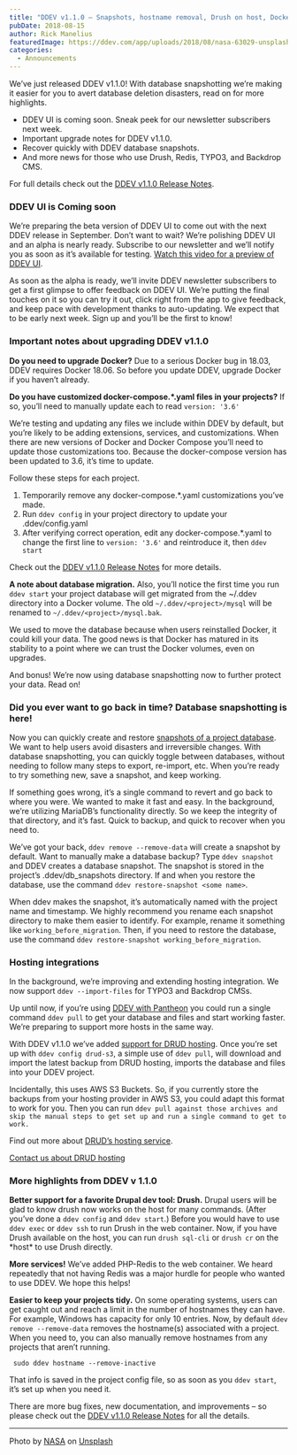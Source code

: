 ```yaml
---
title: "DDEV v1.1.0 – Snapshots, hostname removal, Drush on host, Docker 18.06"
pubDate: 2018-08-15
author: Rick Manelius
featuredImage: https://ddev.com/app/uploads/2018/08/nasa-63029-unsplash-e1534364618963.jpg
categories:
  - Announcements
---
```


We’ve just released DDEV v1.1.0! With database snapshotting we’re making it easier for you to avert database deletion disasters, read on for more highlights.

- DDEV UI is coming soon. Sneak peek for our newsletter subscribers next week.
- Important upgrade notes for DDEV v1.1.0.
- Recover quickly with DDEV database snapshots.
- And more news for those who use Drush, Redis, TYPO3, and Backdrop CMS.

For full details check out the [DDEV v1.1.0 Release Notes](https://github.com/drud/ddev/releases/tag/v1.1.0).

### DDEV UI is Coming soon

We’re preparing the beta version of DDEV UI to come out with the next DDEV release in September. Don’t want to wait? We’re polishing DDEV UI and an alpha is nearly ready. Subscribe to our newsletter and we’ll notify you as soon as it’s available for testing. [Watch this video for a preview of DDEV UI](https://youtu.be/f3m%5FSQep5Aw).

As soon as the alpha is ready, we’ll invite DDEV newsletter subscribers to get a first glimpse to offer feedback on DDEV UI. We’re putting the final touches on it so you can try it out, click right from the app to give feedback, and keep pace with development thanks to auto-updating. We expect that to be early next week. Sign up and you’ll be the first to know!

### Important notes about upgrading DDEV v1.1.0

**Do you need to upgrade Docker?** Due to a serious Docker bug in 18.03, DDEV requires Docker 18.06\. So before you update DDEV, upgrade Docker if you haven’t already.

**Do you have customized docker-compose.\*.yaml files in your projects?** If so, you’ll need to manually update each to read `version: '3.6'`

We’re testing and updating any files we include within DDEV by default, but you’re likely to be adding extensions, services, and customizations. When there are new versions of Docker and Docker Compose you’ll need to update those customizations too. Because the docker-compose version has been updated to 3.6, it’s time to update.

Follow these steps for each project.

1. Temporarily remove any docker-compose.\*.yaml customizations you’ve made.
2. Run `ddev config` in your project directory to update your .ddev/config.yaml
3. After verifying correct operation, edit any docker-compose.\*.yaml to change the first line to `version: '3.6'` and reintroduce it, then `ddev start`

Check out the [DDEV v1.1.0 Release Notes](https://github.com/drud/ddev/releases/tag/v1.1.0) for more details.

**A note about database migration.** Also, you’ll notice the first time you run `ddev start` your project database will get migrated from the \~/.ddev directory into a Docker volume. The old `~/.ddev/<project>/mysql` will be renamed to `~/.ddev/<project>/mysql.bak`.

We used to move the database because when users reinstalled Docker, it could kill your data. The good news is that Docker has matured in its stability to a point where we can trust the Docker volumes, even on upgrades.

And bonus! We’re now using database snapshotting now to further protect your data. Read on!

### Did you ever want to go back in time? Database snapshotting is here!

Now you can quickly create and restore [snapshots of a project database](https://ddev.readthedocs.io/en/latest/users/cli-usage/#snapshotting-and-restoring-a-database). We want to help users avoid disasters and irreversible changes. With database snapshotting, you can quickly toggle between databases, without needing to follow many steps to export, re-import, etc. When you’re ready to try something new, save a snapshot, and keep working.

If something goes wrong, it’s a single command to revert and go back to where you were. We wanted to make it fast and easy. In the background, we’re utilizing MariaDB’s functionality directly. So we keep the integrity of that directory, and it’s fast. Quick to backup, and quick to recover when you need to.

We’ve got your back, `ddev remove --remove-data` will create a snapshot by default. Want to manually make a database backup? Type `ddev snapshot` and DDEV creates a database snapshot. The snapshot is stored in the project’s .ddev/db_snapshots directory. If and when you restore the database, use the command `ddev restore-snapshot <some name>`.

When ddev makes the snapshot, it’s automatically named with the project name and timestamp. We highly recommend you rename each snapshot directory to make them easier to identify. For example, rename it something like `working_before_migration`. Then, if you need to restore the database, use the command `ddev restore-snapshot working_before_migration`.

### Hosting integrations

In the background, we’re improving and extending hosting integration. We now support `ddev --import-files` for TYPO3 and Backdrop CMSs.

Up until now, if you’re using [DDEV with Pantheon](https://ddev.readthedocs.io/en/latest/users/providers/pantheon/) you could run a single command `ddev pull` to get your database and files and start working faster. We’re preparing to support more hosts in the same way.

With DDEV v1.1.0 we’ve added [support for DRUD hosting](https://ddev.readthedocs.io/en/latest/users/providers/drud-s3/). Once you’re set up with `ddev config drud-s3`, a simple use of `ddev pull`, will download and import the latest backup from DRUD hosting, imports the database and files into your DDEV project.

Incidentally, this uses AWS S3 Buckets. So, if you currently store the backups from your hosting provider in AWS S3, you could adapt this format to work for you. Then you can run `ddev pull against those archives and skip the manual steps to get set up and run a single command to get to work.`

Find out more about [DRUD’s hosting service](https://ddev.com/ddev-live/).

[Contact us about DRUD hosting](https://ddev.com/contact/)

### More highlights from DDEV v 1.1.0

**Better support for a favorite Drupal dev tool: Drush.** Drupal users will be glad to know drush now works on the host for many commands. (After you’ve done a `ddev config` and `ddev start`.) Before you would have to use `ddev exec` or `ddev ssh` to run Drush in the web container. Now, if you have Drush available on the host, you can run `drush sql-cli` or `drush cr` on the \*host\* to use Drush directly.

**More services!** We’ve added PHP-Redis to the web container. We heard repeatedly that not having Redis was a major hurdle for people who wanted to use DDEV. We hope this helps!

**Easier to keep your projects tidy.** On some operating systems, users can get caught out and reach a limit in the number of hostnames they can have. For example, Windows has capacity for only 10 entries. Now, by default `ddev remove --remove-data` removes the hostname(s) associated with a project. When you need to, you can also manually remove hostnames from any projects that aren’t running.

` sudo ddev hostname --remove-inactive`

That info is saved in the project config file, so as soon as you `ddev start`, it’s set up when you need it.

There are more bug fixes, new documentation, and improvements – so please check out the [DDEV v1.1.0 Release Notes](https://github.com/drud/ddev/releases/tag/v1.1.0) for all the details.

---

Photo by [NASA](https://unsplash.com/photos/n463SoeSiVY?utm%5Fsource=unsplash&utm%5Fmedium=referral&utm%5Fcontent=creditCopyText) on [Unsplash](https://unsplash.com/search/photos/release?utm%5Fsource=unsplash&utm%5Fmedium=referral&utm%5Fcontent=creditCopyText)
